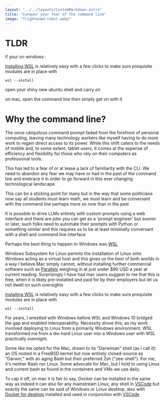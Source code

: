 ```yaml
---
layout: "../../layouts/CustomMarkdown.astro"
title: "Conquer your fear of the command line"
image: "frightened-robot.webp"
---
```


# TLDR

if your on windows :

[Installing WSL](https://learn.microsoft.com/en-us/windows/wsl/install) is relatively easy with a few clicks to make sure prequisite modules are in place with

```
wsl --install
```

open your shiny new ubuntu shell and carry on

on mac, open the command line then simply get on with it

# Why the command line?

The once-ubiquitous command prompt faded from the forefront of personal computing, leaving many technology workers like myself having to do more work to regain direct access to its power. While this shift caters to the needs of mobile and, to some extent, tablet users, it comes at the expense of efficiency and flexibility for those who rely on their computers as professional tools.

This has led to a fear of or at lease a lack of familiarity with the CLI. We need to abandon any fear we may have or had in the past of the command line and embrace it in order to go forward in this ever changing technological landscape.

This can be a sticking point for many but in the way that some politicians now say all students must learn math, we must learn and be conversant with the command line perhaps more so now than in the past

It is possible to drive LLMs entirely with custom prompts using a web interface and there are jobs you can get as a 'prompt engineer' but sooner or later, such folks need to automate their prompts with Python or something similar and this requires us to be at least minimally conversant with a shell and command line interface

Perhaps the best thing to happen to Windows was [WSL](https://learn.microsoft.com/en-us/windows/wsl/install)

Windows Subsystem for Linux permits the installation of Linux onto Windows acting as a virtual host and this gives us the best of both worlds in a way I believe Mac simply cannot, without installing further commercial software such as [Parallels](https://www.parallels.com/uk/products/desktop/) weighing in at just under $90 USD a year at current reading. Surprisingly I have had mac users suggest to me that this is free, when it is likely pre-installed and paid for by their employers but let us not dwell on such oversights

[Installing WSL](https://learn.microsoft.com/en-us/windows/wsl/install) is relatively easy with a few clicks to make sure prequisite modules are in place with

```
wsl --install
```
For years, I wrestled with Windows before WSL and Windows 10 bridged the gap and enabled interoperability. Necessity drove this, as my work involved deploying to Linux from a primarily Windows environment. WSL transformed me from a die-hard Linux user into a Windows user with WSL practically overnight.

Some like me opted for the Mac, drawn to its "Darwinian" shell (as I call it): an OS rooted in a FreeBSD kernel but now entirely closed-source as "Darwin," with an aging Bash but their preferred Zsh ("zee-shell"). For me, it's neither Bash nor Linux. Some advocate for Mac, but I hold to using Linux and current bash as found in the containers and VMs we use daily.

To cap it off, on mac it is fair to say, Docker can be installed in the same way as indeed it can also for any  mainstream Linux, any shell in [VSCode](https://code.visualstudio.com/docs/devcontainers/containers) but exactly the same can be said of Windows or Linux desktop, also with [Docker for desktop](https://www.docker.com/products/docker-desktop/) installed and used in conjunction with [VSCode](https://code.visualstudio.com/download)